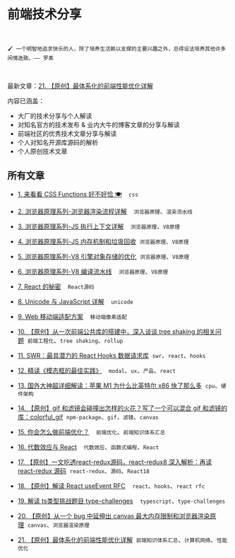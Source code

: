 # 前端技术分享

<br />

`🖌 一个明智地追求快乐的人，除了培养生活赖以支撑的主要兴趣之外，总得设法培养其他许多闲情逸致。—— 罗素`

<br />

最新文章：[21. 【原创】最体系化的前端性能优化详解](https://www.github.com/HiWayne/share-technology/blob/main/original/21.最体系化的前端性能优化详解.md)

内容已涵盖：
- 大厂的技术分享与个人解读
- 对知名官方的技术发布 & 业内大牛的博客文章的分享与解读
- 前端社区的优秀技术文章分享与解读
- 个人对知名开源库源码的解析
- 个人原创技术文章

## 所有文章

- [1. 来看看 CSS Functions 好不好恰 🍽](https://www.github.com/HiWayne/share-technology/blob/main/docs/1.来看看_CSS_Functions_好不好恰_🍽.md)&nbsp;&nbsp;&nbsp;&nbsp;`css`

- [2. 浏览器原理系列-浏览器渲染流程详解](https://www.github.com/HiWayne/share-technology/blob/main/docs/2.浏览器原理系列-浏览器渲染流程详解.md)&nbsp;&nbsp;&nbsp;&nbsp;`浏览器原理`、`渲染流水线`

- [3. 浏览器原理系列-JS 执行上下文详解](https://www.github.com/HiWayne/share-technology/blob/main/docs/3.浏览器原理系列-JS_执行上下文详解.md)&nbsp;&nbsp;&nbsp;&nbsp;`浏览器原理`、`V8原理`

- [4. 浏览器原理系列-JS 内存机制和垃圾回收](https://www.github.com/HiWayne/share-technology/blob/main/docs/4.浏览器原理系列-JS_内存机制和垃圾回收.md)&nbsp;&nbsp;`浏览器原理`、`V8原理`

- [5. 浏览器原理系列-V8 引擎对象存储的优化](https://www.github.com/HiWayne/share-technology/blob/main/docs/5.浏览器原理系列-V8_引擎对象存储的优化.md)&nbsp;&nbsp;`浏览器原理`、`V8原理`

- [6. 浏览器原理系列-V8 编译流水线](https://www.github.com/HiWayne/share-technology/blob/main/docs/6.浏览器原理系列-V8_编译流水线.md)&nbsp;&nbsp;&nbsp;&nbsp;`浏览器原理`、`V8原理`

- [7. React 的秘密](https://www.github.com/HiWayne/share-technology/blob/main/docs/7.React的秘密.md)&nbsp;&nbsp;&nbsp;&nbsp;`React源码`

- [8. Unicode 与 JavaScript 详解](https://www.github.com/HiWayne/share-technology/blob/main/docs/8.Unicode与JavaScript详解.md)&nbsp;&nbsp;&nbsp;&nbsp;`unicode`

- [9. Web 移动端适配方案](https://www.github.com/HiWayne/share-technology/blob/main/docs/9.Web移动端适配方案.md)&nbsp;&nbsp;&nbsp;&nbsp;`移动端像素适配`

- [10. 【原创】从一次前端公共库的搭建中，深入谈谈 tree shaking 的相关问题](https://www.github.com/HiWayne/share-technology/blob/main/original/10.深入tree-shaking.md)&nbsp;&nbsp;`前端工程化`、`tree shaking`、`rollup`

- [11. SWR：最具潜力的 React Hooks 数据请求库](https://www.github.com/HiWayne/share-technology/blob/main/docs/11.SWR：最具潜力的React_Hooks数据请求库.md)&nbsp;&nbsp;`swr`、`react`、`hooks`

- [12. 精读《模态框的最佳实践》](https://www.github.com/HiWayne/share-technology/blob/main/docs/12.精读《模态框的最佳实践》.md)&nbsp;&nbsp;&nbsp;&nbsp;`modal`、`ux`、`产品`、`react`

- [13. 国外大神超详细解读：苹果 M1 为什么比英特尔 x86 快了那么多](https://www.github.com/HiWayne/share-technology/blob/main/docs/13.国外大神超详细解读：苹果M1为什么比英特尔x86快了那么多.md)&nbsp;&nbsp;`cpu`、`硬件架构`

- [14. 【原创】gif 和滤镜会碰撞出怎样的火花？写了一个可以混合 gif 和滤镜的库：colorful_gif](https://www.github.com/HiWayne/share-technology/blob/main/original/14.混合gif和滤镜的库.md)&nbsp;&nbsp;`npm-package`、`gif`、`滤镜`、`canvas`

- [15. 你会怎么做前端优化？](https://www.github.com/HiWayne/share-technology/blob/main/docs/15.你会怎么做前端优化？.md)&nbsp;&nbsp;&nbsp;&nbsp;`前端优化`、`前端知识体系汇总`

- [16. 代数效应与 React](https://www.github.com/HiWayne/share-technology/blob/main/docs/16.代数效应与React.md)&nbsp;&nbsp;&nbsp;&nbsp;`代数效应`、`函数式编程`、`React`

- [17. 【原创】一文吃透react-redux源码，react-redux8 深入解析：再读 react-redux 源码](https://www.github.com/HiWayne/share-technology/blob/main/original/17.再读react-redux源码.md)&nbsp;&nbsp;`react-redux`、`源码`、`React18`

- [18. 【原创】解读 React useEvent RFC](https://www.github.com/HiWayne/share-technology/blob/main/original/18.React新RFC-useEvent.md)&nbsp;&nbsp;&nbsp;&nbsp;`react`、`hooks`、`react rfc`

- [19. 解读 ts类型挑战题目 type-challenges](https://www.github.com/HiWayne/share-technology/blob/main/docs/19.解读type-challenges.md)&nbsp;&nbsp;&nbsp;&nbsp;`typescript`、`type-challenges`

- [20. 【原创】从一个 bug 中延伸出 canvas 最大内存限制和浏览器渲染原理](https://www.github.com/HiWayne/share-technology/blob/main/original/20.从一个bug中学习canvas最大内存限制和浏览器渲染原理.md)&nbsp;&nbsp;`canvas`、`浏览器渲染原理`

- [21. 【原创】最体系化的前端性能优化详解](https://www.github.com/HiWayne/share-technology/blob/main/original/21.最体系化的前端性能优化详解.md)&nbsp;&nbsp;`前端知识体系汇总`、`计算机网络`、`性能优化`